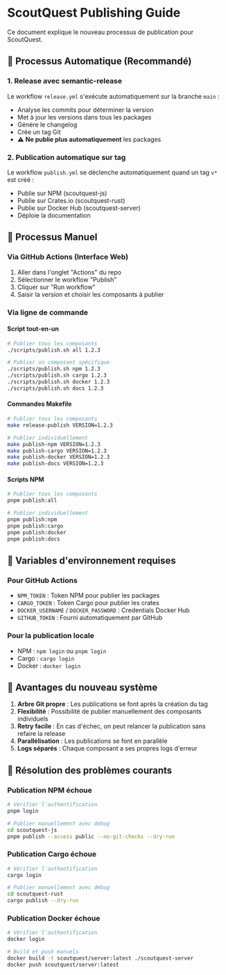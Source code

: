 # ScoutQuest Publishing Guide

Ce document explique le nouveau processus de publication pour ScoutQuest.

## 🚀 Processus Automatique (Recommandé)

### 1. Release avec semantic-release
Le workflow `release.yml` s'exécute automatiquement sur la branche `main` :
- Analyse les commits pour déterminer la version
- Met à jour les versions dans tous les packages
- Génère le changelog
- Crée un tag Git
- ⚠️ **Ne publie plus automatiquement** les packages

### 2. Publication automatique sur tag
Le workflow `publish.yml` se déclenche automatiquement quand un tag `v*` est créé :
- Publie sur NPM (scoutquest-js)
- Publie sur Crates.io (scoutquest-rust)
- Publie sur Docker Hub (scoutquest-server)
- Déploie la documentation

## 🔧 Processus Manuel

### Via GitHub Actions (Interface Web)
1. Aller dans l'onglet "Actions" du repo
2. Sélectionner le workflow "Publish"
3. Cliquer sur "Run workflow"
4. Saisir la version et choisir les composants à publier

### Via ligne de commande

#### Script tout-en-un
```bash
# Publier tous les composants
./scripts/publish.sh all 1.2.3

# Publier un composant spécifique
./scripts/publish.sh npm 1.2.3
./scripts/publish.sh cargo 1.2.3
./scripts/publish.sh docker 1.2.3
./scripts/publish.sh docs 1.2.3
```

#### Commandes Makefile
```bash
# Publier tous les composants
make release-publish VERSION=1.2.3

# Publier individuellement
make publish-npm VERSION=1.2.3
make publish-cargo VERSION=1.2.3
make publish-docker VERSION=1.2.3
make publish-docs VERSION=1.2.3
```

#### Scripts NPM
```bash
# Publier tous les composants
pnpm publish:all

# Publier individuellement
pnpm publish:npm
pnpm publish:cargo
pnpm publish:docker
pnpm publish:docs
```

## 🔑 Variables d'environnement requises

### Pour GitHub Actions
- `NPM_TOKEN` : Token NPM pour publier les packages
- `CARGO_TOKEN` : Token Cargo pour publier les crates
- `DOCKER_USERNAME` / `DOCKER_PASSWORD` : Credentials Docker Hub
- `GITHUB_TOKEN` : Fourni automatiquement par GitHub

### Pour la publication locale
- NPM : `npm login` ou `pnpm login`
- Cargo : `cargo login`
- Docker : `docker login`

## 🎯 Avantages du nouveau système

1. **Arbre Git propre** : Les publications se font après la création du tag
2. **Flexibilité** : Possibilité de publier manuellement des composants individuels
3. **Retry facile** : En cas d'échec, on peut relancer la publication sans refaire la release
4. **Parallélisation** : Les publications se font en parallèle
5. **Logs séparés** : Chaque composant a ses propres logs d'erreur

## 🚨 Résolution des problèmes courants

### Publication NPM échoue
```bash
# Vérifier l'authentification
pnpm login

# Publier manuellement avec debug
cd scoutquest-js
pnpm publish --access public --no-git-checks --dry-run
```

### Publication Cargo échoue
```bash
# Vérifier l'authentification
cargo login

# Publier manuellement avec debug
cd scoutquest-rust
cargo publish --dry-run
```

### Publication Docker échoue
```bash
# Vérifier l'authentification
docker login

# Build et push manuels
docker build -t scoutquest/server:latest ./scoutquest-server
docker push scoutquest/server:latest
```
